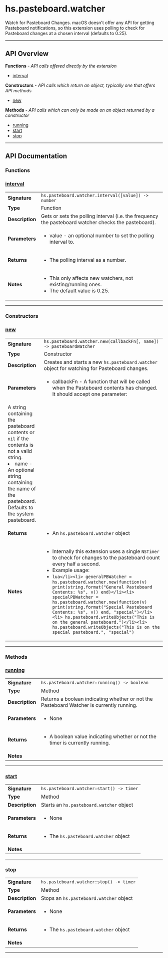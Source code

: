 # hs.pasteboard.watcher

Watch for Pasteboard Changes.
macOS doesn't offer any API for getting Pasteboard notifications, so this extension uses polling to check for Pasteboard changes at a chosen interval (defaults to 0.25).

---

## API Overview
**Functions** - _API calls offered directly by the extension_
 * [interval](#interval)

**Constructors** - _API calls which return an object, typically one that offers API methods_
 * [new](#new)

**Methods** - _API calls which can only be made on an object returned by a constructor_
 * [running](#running)
 * [start](#start)
 * [stop](#stop)


---

## API Documentation

### Functions


### [interval](#interval)

|                                             |                                                                                     |
| --------------------------------------------|-------------------------------------------------------------------------------------|
| **Signature**                               | `hs.pasteboard.watcher.interval([value]) -> number`                                                                    |
| **Type**                                    | Function                                                                     |
| **Description**                             | Gets or sets the polling interval (i.e. the frequency the pasteboard watcher checks the pasteboard).                                                                     |
| **Parameters**                              | <ul><li>value - an optional number to set the polling interval to.</li></ul> |
| **Returns**                                 | <ul><li>The polling interval as a number.</li></ul>          |
| **Notes**                                   | <ul><li>This only affects new watchers, not existing/running ones.</li><li>The default value is 0.25.</li></ul>                |

---
### Constructors


### [new](#new)

|                                             |                                                                                     |
| --------------------------------------------|-------------------------------------------------------------------------------------|
| **Signature**                               | `hs.pasteboard.watcher.new(callbackFn[, name]) -> pasteboardWatcher`                                                                    |
| **Type**                                    | Constructor                                                                     |
| **Description**                             | Creates and starts a new `hs.pasteboard.watcher` object for watching for Pasteboard changes.                                                                     |
| **Parameters**                              | <ul><li>callbackFn - A function that will be called when the Pasteboard contents has changed. It should accept one parameter:
  A string containing the pasteboard contents or `nil` if the contents is not a valid string.</li><li>name - An optional string containing the name of the pasteboard. Defaults to the system pasteboard.</li></ul> |
| **Returns**                                 | <ul><li>An `hs.pasteboard.watcher` object</li></ul>          |
| **Notes**                                   | <ul><li>Internally this extension uses a single `NSTimer` to check for changes to the pasteboard count every half a second.</li><li>Example usage:</li><li> ```lua</li><li> generalPBWatcher = hs.pasteboard.watcher.new(function(v) print(string.format("General Pasteboard Contents: %s", v)) end)</li><li> specialPBWatcher = hs.pasteboard.watcher.new(function(v) print(string.format("Special Pasteboard Contents: %s", v)) end, "special")</li><li> hs.pasteboard.writeObjects("This is on the general pasteboard.")</li><li> hs.pasteboard.writeObjects("This is on the special pasteboard.", "special")```</li></ul>                |

---
### Methods


### [running](#running)

|                                             |                                                                                     |
| --------------------------------------------|-------------------------------------------------------------------------------------|
| **Signature**                               | `hs.pasteboard.watcher:running() -> boolean`                                                                    |
| **Type**                                    | Method                                                                     |
| **Description**                             | Returns a boolean indicating whether or not the Pasteboard Watcher is currently running.                                                                     |
| **Parameters**                              | <ul><li>None</li></ul> |
| **Returns**                                 | <ul><li>A boolean value indicating whether or not the timer is currently running.</li></ul>          |
| **Notes**                                   | <ul></ul>                |

---

### [start](#start)

|                                             |                                                                                     |
| --------------------------------------------|-------------------------------------------------------------------------------------|
| **Signature**                               | `hs.pasteboard.watcher:start() -> timer`                                                                    |
| **Type**                                    | Method                                                                     |
| **Description**                             | Starts an `hs.pasteboard.watcher` object                                                                     |
| **Parameters**                              | <ul><li>None</li></ul> |
| **Returns**                                 | <ul><li>The `hs.pasteboard.watcher` object</li></ul>          |
| **Notes**                                   | <ul></ul>                |

---

### [stop](#stop)

|                                             |                                                                                     |
| --------------------------------------------|-------------------------------------------------------------------------------------|
| **Signature**                               | `hs.pasteboard.watcher:stop() -> timer`                                                                    |
| **Type**                                    | Method                                                                     |
| **Description**                             | Stops an `hs.pasteboard.watcher` object                                                                     |
| **Parameters**                              | <ul><li>None</li></ul> |
| **Returns**                                 | <ul><li>The `hs.pasteboard.watcher` object</li></ul>          |
| **Notes**                                   | <ul></ul>                |

---
